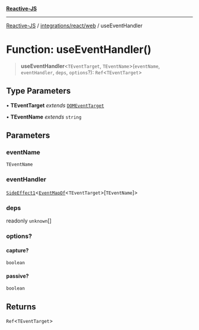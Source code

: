 [**Reactive-JS**](../../../../README.md)

***

[Reactive-JS](../../../../README.md) / [integrations/react/web](../README.md) / useEventHandler

# Function: useEventHandler()

> **useEventHandler**\<`TEventTarget`, `TEventName`\>(`eventName`, `eventHandler`, `deps`, `options`?): `Ref`\<`TEventTarget`\>

## Type Parameters

• **TEventTarget** *extends* [`DOMEventTarget`](../../../web/type-aliases/DOMEventTarget.md)

• **TEventName** *extends* `string`

## Parameters

### eventName

`TEventName`

### eventHandler

[`SideEffect1`](../../../../functions/type-aliases/SideEffect1.md)\<[`EventMapOf`](../../../web/type-aliases/EventMapOf.md)\<`TEventTarget`\>\[`TEventName`\]\>

### deps

readonly `unknown`[]

### options?

#### capture?

`boolean`

#### passive?

`boolean`

## Returns

`Ref`\<`TEventTarget`\>
